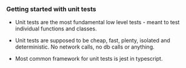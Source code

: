 ### Getting started with unit tests

- Unit tests are the most fundamental low level tests - meant to test individual functions and classes. 

- Unit tests are supposed to be cheap, fast, plenty, isolated and deterministic. No network calls, no db calls or anything. 

- Most common framework for unit tests is jest in typescript. 